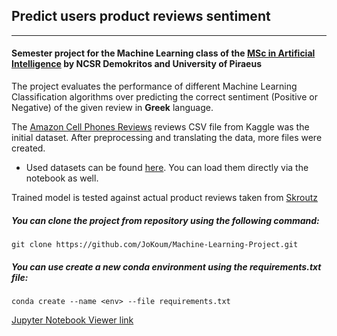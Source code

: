 ## Predict users product reviews sentiment
---
#### Semester project for the Machine Learning class of the [MSc in Artificial Intelligence](http://msc-ai.iit.demokritos.gr/) by NCSR Demokritos and University of Piraeus

The project evaluates the performance of different Machine Learning Classification algorithms over predicting the correct sentiment (Positive or Negative) of the given review in **Greek** language.

The [Amazon Cell Phones Reviews](https://www.kaggle.com/grikomsn/amazon-cell-phones-reviews) reviews CSV file from Kaggle was the initial dataset. After preprocessing and translating the data, more files were created.

- Used datasets can be found [here](https://drive.google.com/drive/folders/1-WGObbkfur67vylKkT7mdXsxOMB7czOx?usp=sharing). You can load them directly via the notebook as well.

Trained model is tested against actual product reviews taken from [Skroutz](https://www.skroutz.gr) 

##### You can clone the project from repository using the following command:

    git clone https://github.com/JoKoum/Machine-Learning-Project.git
     
##### You can use create a new conda environment using the requirements.txt file:

    conda create --name <env> --file requirements.txt

[Jupyter Notebook Viewer link](https://nbviewer.jupyter.org/github/JoKoum/Machine-Learning-Project/blob/main/Analyze-review-sentiment.ipynb)
